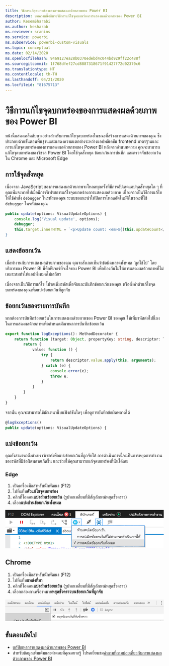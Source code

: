 ```yaml
---
title: วิธีการแก้จุดบกพร่องของการแสดงผลด้วยภาพของ Power BI
description: บทความนี้อธิบายวิธีการแก้ไขจุดบกพร่องการแสดงผลด้วยภาพของ Power BI
author: KesemSharabi
ms.author: kesharab
ms.reviewer: sranins
ms.service: powerbi
ms.subservice: powerbi-custom-visuals
ms.topic: conceptual
ms.date: 02/14/2020
ms.openlocfilehash: 9469127ea28b0370edebd4c044bd929ff22c488f
ms.sourcegitcommit: 1f768dfef27cd8887318671f91427f72d02370c6
ms.translationtype: HT
ms.contentlocale: th-TH
ms.lasthandoff: 04/21/2020
ms.locfileid: "81675713"
---
```

# <a name="how-to-debug-power-bi-visuals"></a>วิธีการแก้ไขจุดบกพร่องของการแสดงผลด้วยภาพของ Power BI

หน้านี้แสดงเคล็ดลับบางอย่างสำหรับการแก้ไขจุดบกพร่องในขณะที่สร้างการแสดงด้วยภาพของคุณ ซึ่งประกอบด้วยขั้นตอนพื้นฐานและแสดงความแตกต่างระหว่างแอปพลิเคชัน frontend มาตรฐานและการแก้ไขจุดบกพร่องของการแสดงผลด้วยภาพของ Power BI
หลังจากอ่านบทความ คุณจะสามารถแก้ไขจุดบกพร่องของวิชวล Power BI โดยใช้จุดสั่งหยุด ข้อยกเว้นการบันทึก และตรวจจับข้อยกเว้นใน Chrome และ Microsoft Edge

## <a name="using-breakpoints"></a>การใช้จุดสั่งหยุด

เนื่องจาก JavaScript ของการแสดงผลด้วยภาพจะโหลดทุกครั้งที่มีการอัปเดตแอปจุดสั่งหยุดใด ๆ ที่คุณเพิ่มจะหายไปเมื่อมีการรีเฟรชการแก้ไขจุดบกพร่องการแสดงผลด้วยภาพ เนื่องจากเป็นวิธีการแก้ไข ให้ใช้คำสั่ง `debugger` ในรหัสของคุณ ระบบขอแนะนำให้ปิดการโหลดอัตโนมัติในขณะที่ใช้ `debugger` ในรหัสของคุณ

```typescript
public update(options: VisualUpdateOptions) {
    console.log('Visual update', options);
    debugger;
    this.target.innerHTML = `<p>Update count: <em>${(this.updateCount</em></p>`;
}
```


## <a name="showing-exceptions"></a>แสดงข้อยกเว้น

เมื่อทำงานกับการแสดงผลด้วยภาพของคุณ คุณจะสังเกตเห็นว่าข้อผิดพลาดทั้งหมด 'ถูกใช้ไป' โดยบริการของ Power BI นี่คือฟีเจอร์ที่จงใจของ Power BI เพื่อป้องกันไม่ให้การแสดงผลด้วยภาพที่ไม่เหมาะสมทำให้แอปทั้งหมดไม่เสถียร

เนื่องจากเป็นวิธีการแก้ไข โปรดเพิ่มรหัสเพื่อจับและบันทึกข้อยกเว้นของคุณ หรือตั้งค่าตัวแก้ไขจุดบกพร่องของคุณเพื่อแบ่งข้อยกเว้นที่ถูกจับ


## <a name="log-exceptions"></a>ข้อยกเว้นของรายการบันทึก

หากต้องการบันทึกข้อยกเว้นในการแสดงผลด้วยภาพของ Power BI ของคุณ ให้เพิ่มรหัสต่อไปนี้ลงในการแสดงผลด้วยภาพเพื่อกำหนดมัณฑนาการบันทึกข้อยกเว้น

```typescript
export function logExceptions(): MethodDecorator {
    return function (target: Object, propertyKey: string, descriptor: TypedPropertyDescriptor<any>): TypedPropertyDescriptor<any> {
        return {
            value: function () {
                try {
                    return descriptor.value.apply(this, arguments);
                } catch (e) {
                    console.error(e);
                    throw e;
                }
            }
        }
    }
}
```
จากนั้น คุณจะสามารถใช้มัณฑนานี้บนฟังก์ชันใดๆ เพื่อดูการบันทึกข้อผิดพลาดได้

```typescript
@logExceptions()
public update(options: VisualUpdateOptions) {
```

## <a name="break-on-exceptions"></a>แบ่งข้อยกเว้น

คุณยังสามารถตั้งค่าเบราว์เซอร์เพื่อแบ่งข้อยกเว้นที่ถูกจับได้ การดำเนินการนี้จะเป็นการหยุดการทำงานของรหัสที่มีข้อผิดพลาดเกิดขึ้น และช่วยให้คุณสามารถแก้จุดบกพร่องที่นั่นได้เลย

### <a name="edge"></a>Edge

1. เปิดเครื่องมือสำหรับนักพัฒนา (F12)
2. ไปที่แท็บ**ตัวแก้ไขจุดบกพร่อง**
3. คลิกที่ไอคอน**แบ่งส่วนข้อยกเว้น** (รูปหกเหลี่ยมที่มีสัญลักษณ์หยุดชั่วคราว)
4. เลือก**แบ่งส่วนข้อยกเว้นทั้งหมด**

![เขตข้อมูลบทบาทข้อมูล](media/visuals-how-to-debug/how-to-debug-edge.png)

## <a name="chrome"></a>Chrome

1. เปิดเครื่องมือสำหรับนักพัฒนา (F12)
2. ไปที่แท็บ**แหล่งที่มา**
3. คลิกที่ไอคอน**แบ่งส่วนข้อยกเว้น** (รูปหกเหลี่ยมที่มีสัญลักษณ์หยุดชั่วคราว)
4. เลือกกล่องกาเครื่องหมาย**หยุดชั่วคราวบนข้อยกเว้นที่ถูกจับ**

![เขตข้อมูลบทบาทข้อมูล](media/visuals-how-to-debug/how-to-debug-chrome.png)

## <a name="next-steps"></a>ขั้นตอนถัดไป
* [แก้ปัญหาการแสดงผลด้วยภาพของ Power BI](power-bi-custom-visuals-troubleshoot.md)
* สำหรับข้อมูลเพิ่มเติมและคำตอบที่คุณอยากรู้  โปรดเยี่ยมชม[คำถามที่ถามบ่อยเกี่ยวกับการแสดงผลด้วยภาพของ Power BI](power-bi-custom-visuals-faq.md#organizational-power-bi-visuals)

